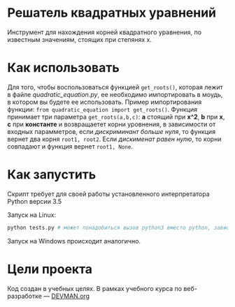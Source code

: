 # Решатель квадратных уравнений

Инструмент для нахождения корней квадратного уравнения, по известным значениям, стоящих при степянях x.

# Как использовать

Для того, чтобы воспользоваться функцией `get_roots()`, которая лежит в файле *quadratic_equation.py*, ее необходимо импортировать в моудь, в котором вы будете ее использовать. Пример импортирования функции: `from quadratic_equation import get_roots()`. Функция принимает три параметра `get_roots(a,b,c)`: **a** стоящий при **x^2**, **b** при **x**, **c** при **константе** и возвращаетет корни уровнения, в зависимости от входных парамметров, если *дискриминант больше нуля*, то функция вернет два корня `root1, root2`. Если *дискименат равен нулю*, то корни совпадают и функция вернет `root1, None`.
   
# Как запустить

Скрипт требует для своей работы установленного интерпретатора Python версии 3.5

Запуск на Linux:

```bash
python tests.py # может понадобиться вызов python3 вместо python, зависит от настроек операционной системы
```

Запуск на Windows происходит аналогично.

# Цели проекта

Код создан в учебных целях. В рамках учебного курса по веб-разработке ― [DEVMAN.org](https://devman.org)
